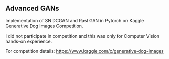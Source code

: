 ## Advanced GANs
Implementation of SN DCGAN and Rasl GAN in Pytorch on Kaggle Generative Dog Images Competition.

I did not participate in competition and this was only for Computer Vision hands-on experience.

For competition details:
https://www.kaggle.com/c/generative-dog-images
